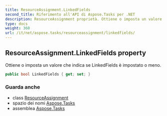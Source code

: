 ```yaml
---
title: ResourceAssignment.LinkedFields
second_title: Riferimento all'API di Aspose.Tasks per .NET
description: ResourceAssignment proprietà. Ottiene o imposta un valore che indica se LinkedFields è impostato o meno.
type: docs
weight: 360
url: /it/net/aspose.tasks/resourceassignment/linkedfields/
---
```

## ResourceAssignment.LinkedFields property

Ottiene o imposta un valore che indica se LinkedFields è impostato o meno.

```csharp
public bool LinkedFields { get; set; }
```

### Guarda anche

* class [ResourceAssignment](../)
* spazio dei nomi [Aspose.Tasks](../../resourceassignment/)
* assemblea [Aspose.Tasks](../../../)


